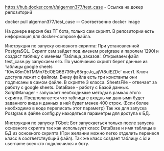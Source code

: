 https://hub.docker.com/r/algernon377/test_case - Ссылка на докер репозиторий

docker pull algernon377/test_case -- Соответвенно docker image

На докере версия без ТГ бота, только сам скрипт. В репозитории есть информация для docker-compose файла.

Инструкция по запуску основного скрипта: 
При установленной PostgraSQL. Скрипт сам зайдет под именем postgrase и паролем 1290l и создаст таблицу с именем 'Таблица_заказов'. 
Открываем файл test_case.py запускаем его. По умолчанию скрипт берет данные из таблицы google sheets '10wX6mOhTMMn7EdOEQ6B736hy65rgcJo_ajVt8ulEZDc' лист1. Ключ доступа лежит с файлом. 
Внизу файла есть три константы они подписаны в самом файле. В скрипте 3 класса. SheetsFile - отвечает за работу с google sheets. DataBase - работу с Базой данных. ScriptManager - запускает необходимые методы в рамках этого скрипта. 
Предполагается что таблица с входными данными будет заданного вида и данных в ней будет менее 400 строк. (Если более необходимо в коде переписать этот параметр) Так же для запуска Postgras в файле config.py находяться параметры для доступа к БД.

Инструкция по запуску TGbot: 
Бот запускаеться только после запуска основного скрипта так как использует класс DataBase и имя таблицы в БД из основного скрипта (При желании можно легко отделить перенеся класс в соответствубщий файл). 
Так же класс создает таблицу с id и username всех кто подключился к боту.
